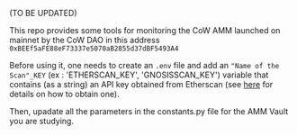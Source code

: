(TO BE UPDATED)

This repo provides some tools for monitoring the CoW AMM launched on mainnet by the CoW DAO in this address `0xBEEf5aFE88eF73337e5070aB2855d37dBF5493A4`

Before using it, one needs to create an `.env` file and add an `"Name of the Scan"_KEY` (ex : 'ETHERSCAN_KEY', 'GNOSISSCAN_KEY') variable that contains (as a string) an API key obtained from Etherscan (see [here](https://docs.etherscan.io/getting-started/viewing-api-usage-statistics) for details on how to obtain one). 

Then, upadate all the parameters in the constants.py file for the AMM Vault you are studying.
